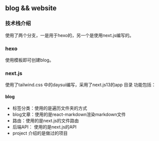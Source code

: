 ## blog && website

### 技术栈介绍

使用了两个分支，一是用于hexo的，另一个是使用next.js编写的。

### hexo

使用模板即可创建blog。

### next.js

使用了tailwind.css 中的daysui编写，采用了next.js13的app 目录
功能包括：

#### blog

- 标签分类：使用的是遍历文件夹的方式
- blog文章：使用的是react-markdown渲染markdown文件
- 路由：使用的是next.js的文件路由
- 后端API： 使用的是next.js的API
- project 介绍的是做过的项目
